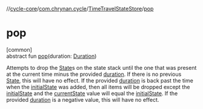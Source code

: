 //[cycle-core](../../../index.md)/[com.chrynan.cycle](../index.md)/[TimeTravelStateStore](index.md)/[pop](pop.md)

# pop

[common]\
abstract fun [pop](pop.md)(duration: [Duration](https://kotlinlang.org/api/latest/jvm/stdlib/kotlin.time/-duration/index.html))

Attempts to drop the [State](index.md)s on the state stack until the one that was present at the current time minus the provided [duration](pop.md). If there is no previous [State](index.md), this will have no effect. If the provided [duration](pop.md) is back past the time when the [initialState](../../../../cycle-core/com.chrynan.cycle/-time-travel-state-store/initial-state.md) was added, then all items will be dropped except the [initialState](../../../../cycle-core/com.chrynan.cycle/-time-travel-state-store/initial-state.md) and the [currentState](../current-state.md) value will equal the [initialState](../../../../cycle-core/com.chrynan.cycle/-time-travel-state-store/initial-state.md). If the provided [duration](pop.md) is a negative value, this will have no effect.
